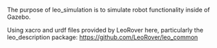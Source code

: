 The purpose of leo_simulation is to simulate robot functionality inside of Gazebo.

Using xacro and urdf files provided by LeoRover here, particularly the leo_description package: https://github.com/LeoRover/leo_common
